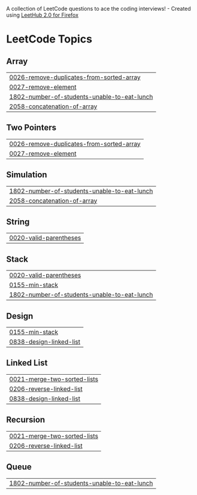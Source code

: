A collection of LeetCode questions to ace the coding interviews! - Created using [LeetHub 2.0 for Firefox](https://github.com/maitreya2954/LeetHub-2.0-Firefox)
<!---LeetCode Topics Start-->
# LeetCode Topics
## Array
|  |
| ------- |
| [0026-remove-duplicates-from-sorted-array](https://github.com/iltrds/LeetCode/tree/master/0026-remove-duplicates-from-sorted-array) |
| [0027-remove-element](https://github.com/iltrds/LeetCode/tree/master/0027-remove-element) |
| [1802-number-of-students-unable-to-eat-lunch](https://github.com/iltrds/LeetCode/tree/master/1802-number-of-students-unable-to-eat-lunch) |
| [2058-concatenation-of-array](https://github.com/iltrds/LeetCode/tree/master/2058-concatenation-of-array) |
## Two Pointers
|  |
| ------- |
| [0026-remove-duplicates-from-sorted-array](https://github.com/iltrds/LeetCode/tree/master/0026-remove-duplicates-from-sorted-array) |
| [0027-remove-element](https://github.com/iltrds/LeetCode/tree/master/0027-remove-element) |
## Simulation
|  |
| ------- |
| [1802-number-of-students-unable-to-eat-lunch](https://github.com/iltrds/LeetCode/tree/master/1802-number-of-students-unable-to-eat-lunch) |
| [2058-concatenation-of-array](https://github.com/iltrds/LeetCode/tree/master/2058-concatenation-of-array) |
## String
|  |
| ------- |
| [0020-valid-parentheses](https://github.com/iltrds/LeetCode/tree/master/0020-valid-parentheses) |
## Stack
|  |
| ------- |
| [0020-valid-parentheses](https://github.com/iltrds/LeetCode/tree/master/0020-valid-parentheses) |
| [0155-min-stack](https://github.com/iltrds/LeetCode/tree/master/0155-min-stack) |
| [1802-number-of-students-unable-to-eat-lunch](https://github.com/iltrds/LeetCode/tree/master/1802-number-of-students-unable-to-eat-lunch) |
## Design
|  |
| ------- |
| [0155-min-stack](https://github.com/iltrds/LeetCode/tree/master/0155-min-stack) |
| [0838-design-linked-list](https://github.com/iltrds/LeetCode/tree/master/0838-design-linked-list) |
## Linked List
|  |
| ------- |
| [0021-merge-two-sorted-lists](https://github.com/iltrds/LeetCode/tree/master/0021-merge-two-sorted-lists) |
| [0206-reverse-linked-list](https://github.com/iltrds/LeetCode/tree/master/0206-reverse-linked-list) |
| [0838-design-linked-list](https://github.com/iltrds/LeetCode/tree/master/0838-design-linked-list) |
## Recursion
|  |
| ------- |
| [0021-merge-two-sorted-lists](https://github.com/iltrds/LeetCode/tree/master/0021-merge-two-sorted-lists) |
| [0206-reverse-linked-list](https://github.com/iltrds/LeetCode/tree/master/0206-reverse-linked-list) |
## Queue
|  |
| ------- |
| [1802-number-of-students-unable-to-eat-lunch](https://github.com/iltrds/LeetCode/tree/master/1802-number-of-students-unable-to-eat-lunch) |
<!---LeetCode Topics End-->